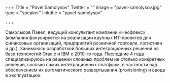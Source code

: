 +++
Title = "Pavel Samolysov"
Twitter = ""
image = "pavel-samolysov.jpg"
type = "speaker"
linktitle = "pavel-samolysov"

+++

Самолысов Павел, ведущий консультант компании «Неофлекс» (компания фокусируется на реализации крупных ИТ-проектов для финансовых организаций, предприятий розничной торговли, логистики и др.).
Занимаюсь разработкой больших интеграционных решений на базе технологий Oracle и IBM с 2010-го года.
Последние 4 года специализируюсь на решении сложных проблем не столько конкретных решений, сколько самих интеграционных платформ, в частности над обеспечением их автоматического развертывания (provisioning) и ввода в эксплуатацию. 
